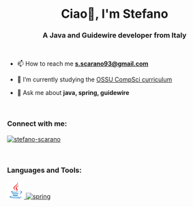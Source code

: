 <h1 align="center">Ciao👋, I'm Stefano</h1>
<h3 align="center">A Java and Guidewire developer from Italy</h3>
<br/>

- 📫 How to reach me **s.scarano93@gmail.com**

- 📖 I’m currently studying the [OSSU CompSci curriculum](https://github.com/ossu/computer-science)

- 💬 Ask me about **java, spring, guidewire**

<br/>

<h3 align="left">Connect with me:</h3>
<p align="left">
<a href="https://linkedin.com/in/stefano-scarano" target="blank"><img align="center" src="https://raw.githubusercontent.com/rahuldkjain/github-profile-readme-generator/master/src/images/icons/Social/linked-in-alt.svg" alt="stefano-scarano" height="30" width="40" /></a>
</p>

<br/>

<h3 align="left">Languages and Tools:</h3>
<p align="left"> <a href="https://www.java.com" target="_blank" rel="noreferrer"> <img src="https://raw.githubusercontent.com/devicons/devicon/master/icons/java/java-original.svg" alt="java" width="40" height="40"/> </a> <a href="https://spring.io/" target="_blank" rel="noreferrer"> <img src="https://www.vectorlogo.zone/logos/springio/springio-icon.svg" alt="spring" width="40" height="40"/> </a> </p>
